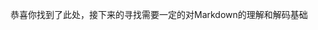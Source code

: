 恭喜你找到了此处，接下来的寻找需要一定的对Markdown的理解和解码基础

<!--
WVVoU01HTklUVFpNZVRsdVlWaFNiMlJYU1hWWk1qbDBUREZ3Y0dFeWJIVmlhVGxFWWpKNGRtTnRWbXRNVlZadVdqTk5kbGx0ZUhaWmFUbDBXVmhPTUZwWVNYWk5ha0Y1VFVNd2QwOVRNSGhQVXpsRFpWZFdRMlZYVlhaVmExWkNVa1V4Umt4dE1Xcz0=
-->
